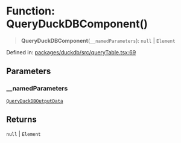 # Function: QueryDuckDBComponent()

> **QueryDuckDBComponent**(`__namedParameters`): `null` \| `Element`

Defined in: [packages/duckdb/src/queryTable.tsx:69](https://github.com/GeoDaCenter/openassistant/blob/a9f2271d1019f6c25c10dd4b3bdb64fcf16999b2/packages/duckdb/src/queryTable.tsx#L69)

## Parameters

### \_\_namedParameters

[`QueryDuckDBOutputData`](../type-aliases/QueryDuckDBOutputData.md)

## Returns

`null` \| `Element`
